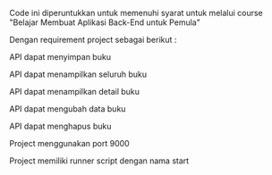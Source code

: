 Code ini diperuntukkan untuk memenuhi syarat untuk melalui course "Belajar Membuat Aplikasi Back-End untuk Pemula"

Dengan requirement project sebagai berikut :


API dapat menyimpan buku

API dapat menampilkan seluruh buku

API dapat menampilkan detail buku

API dapat mengubah data buku

API dapat menghapus buku

Project menggunakan port 9000

Project memiliki runner script dengan nama start
